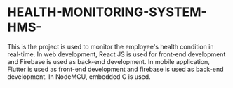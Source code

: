 # HEALTH-MONITORING-SYSTEM-HMS-
This is the project is used to monitor the employee's health condition in real-time. In web development, React JS is used for front-end development and Firebase is used as back-end development. In mobile application, Flutter is used as front-end development and firebase is used as back-end development. In NodeMCU, embedded C is used.
